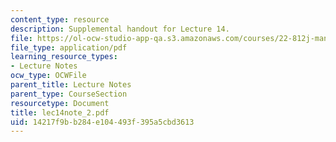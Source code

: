 ```yaml
---
content_type: resource
description: Supplemental handout for Lecture 14.
file: https://ol-ocw-studio-app-qa.s3.amazonaws.com/courses/22-812j-managing-nuclear-technology-spring-2004/14217f9bb284e104493f395a5cbd3613_lec14note_2.pdf
file_type: application/pdf
learning_resource_types:
- Lecture Notes
ocw_type: OCWFile
parent_title: Lecture Notes
parent_type: CourseSection
resourcetype: Document
title: lec14note_2.pdf
uid: 14217f9b-b284-e104-493f-395a5cbd3613
---
```

